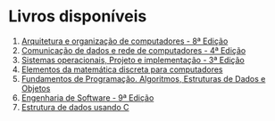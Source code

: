 # Livros disponíveis
1. [Arquitetura e organização de computadores - 8ª Edição](./Arquitetura%20e%20Organiza%C3%A7%C3%A3o%20de%20Computadores%20-%208%C2%AA%20Ed.pdf)
2. [Comunicação de dados e rede de computadores - 4ª Edição](./Comunica%C3%A7%C3%A3o%20de%20Dados%20e%20Redes%20de%20Computadores_compressed%20(1).pdf)
3. [Sistemas operacionais, Projeto e implementação - 3ª Edição](./Sistemas%20Operacionais%20-%20Projeto%20e%20Implementa%C3%A7%C3%A3o%20-%20Inclui%20CD-ROM%20-%203%C2%AA%20Ed.pdf)
4. [Elementos da matemática discreta para computadores](./Elementos%20de%20Matematica%20Discreta%20para%20computa%C3%A7%C3%A3o.pdf)
5. [Fundamentos de Programação. Algoritmos, Estruturas de Dados e Objetos](./Fundamentos%20de%20Programa%C3%A7%C3%A3o.pdf)
6. [Engenharia de Software - 9ª Edição](./Engenharia%20de%20Software%20-%209%20edi%C3%A7%C3%A3o.pdf)
7. [Estrutura de dados usando C](./Estruturas%20de%20Dados%20Usando%20C%20(Tenenbaum).pdf)